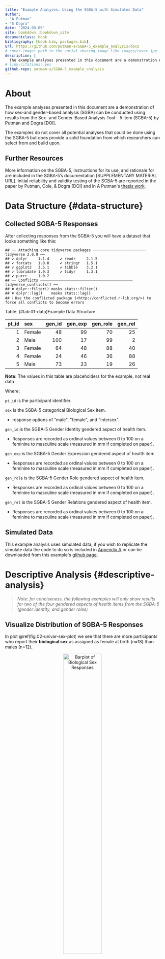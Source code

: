 ```yaml
---
title: "Example Analyses: Using the SGBA-5 with Simulated Data"
author: 
- "A Putman"
- "S Dogra"
date: "2024-08-09"
site: bookdown::bookdown_site
documentclass: book
bibliography: [book.bib, packages.bib]
url: https://github.com/putman-a/SGBA-5_example_analysis/docs
# cover-image: path to the social sharing image like images/cover.jpg
description: |
  The example analyses presented in this document are a demonstration of how sex-and gender-based analysis (SGBA) can be conducted using results from the Sex- and Gender-Based Analysis Tool – 5 item (SGBA-5) by Putman and Dogra.
# link-citations: yes
github-repo: putman-a/SGBA-5_example_analysis
---
```


# About

The example analyses presented in this document are a demonstration of how sex-and gender-based analysis (SGBA) can be conducted using results from the Sex- and Gender-Based Analysis Tool – 5 item (SGBA-5) by Putman and Dogra [DOI].

The examples do not cover all potential analyses that could be done using the SGBA-5 but does provide a solid foundation from which researchers can select from and build upon.

## Further Resources

More information on the SGBA-5, instructions for its use, and rationale for are included in the SGBA-5’s documentation [SUPPLEMENTARY MATERIAL URL]. Initial reliability and validity testing of the SGBA-5 are reported in the paper by Putman, Cole, & Dogra [DOI] and in A Putman's [thesis work](https://ontariotechu.scholaris.ca/items/fddf2667-8cd6-429d-85bd-74b0076ab561).

<!--chapter:end:index.Rmd-->

# Data Structure {#data-structure}

## Collected SGBA-5 Responses

After collecting responses from the SGBA-5 you will have a dataset that looks something like this:


```
## ── Attaching core tidyverse packages ──────────────────────── tidyverse 2.0.0 ──
## ✔ dplyr     1.1.4     ✔ readr     2.1.5
## ✔ forcats   1.0.0     ✔ stringr   1.5.1
## ✔ ggplot2   3.5.1     ✔ tibble    3.2.1
## ✔ lubridate 1.9.3     ✔ tidyr     1.3.1
## ✔ purrr     1.0.2     
## ── Conflicts ────────────────────────────────────────── tidyverse_conflicts() ──
## ✖ dplyr::filter() masks stats::filter()
## ✖ dplyr::lag()    masks stats::lag()
## ℹ Use the conflicted package (<http://conflicted.r-lib.org/>) to force all conflicts to become errors
```



Table: (\#tab:01-data)Example Data Structure

| pt_id|sex    | gen_id| gen_exp| gen_role| gen_rel|
|-----:|:------|------:|-------:|--------:|-------:|
|     1|Female |     48|      99|       70|      25|
|     2|Male   |    100|      17|       99|       2|
|     3|Female |     64|      48|       88|      40|
|     4|Female |     24|      46|       36|      88|
|     5|Male   |     73|      23|       19|      26|

__Note:__
The values in this table are placeholders for the example, not real data

Where:  

`pt_id` is the participant identifier.  

`sex` is the SGBA-5 categorical Biological Sex item.  

  - response options of "male", "female", and "intersex".  

`gen_id` is the SGBA-5 Gender Identity gendered aspect of health item.  

  - Responses are recorded as ordinal values between 0 to 100 on a feminine to masculine scale (measured in mm if completed on paper).  

`gen_exp` is the SGBA-5 Gender Expression gendered aspect of health item.  

  - Responses are recorded as ordinal values between 0 to 100 on a feminine to masculine scale (measured in mm if completed on paper).  

`gen_role` is the SGBA-5 Gender Role gendered aspect of health item.  

  - Responses are recorded as ordinal values between 0 to 100 on a feminine to masculine scale (measured in mm if completed on paper).  

`gen_rel` is the SGBA-5 Gender Relations gendered aspect of health item.  

  - Responses are recorded as ordinal values between 0 to 100 on a feminine to masculine scale (measured in mm if completed on paper).


## Simulated Data

This example analysis uses simulated data, if you wish to replicate the simulate data the code to do so is included in [Appendix A]() or can be downloaded from this example's [github page](https://github.com/putman-a/SGBA-5_example_analysis).

<!--chapter:end:01-data-structures.Rmd-->

# Descriptive Analysis {#descriptive-analysis}



> *Note: for conciseness, the following examples will only show results for two of the four gendered aspects of health items from the SGBA-5 (gender identity, and gender roles)*


## Visualize Distribution of SGBA-5 Responses

In plot \@ref(fig:02-univar-sex-plot) we see that there are more participants who report their **biological sex** as assigned as female at birth (n=18) than males (n=12). 

<div class="figure" style="text-align: center">
<img src="02-descriptive-analysis_files/figure-html/02-univar-sex-plot-1.png" alt="Barplot of Biological Sex Responses" width="50%" />
<p class="caption">(\#fig:02-univar-sex-plot)Barplot of Biological Sex Responses</p>
</div>

Looking at the density plots for **gender identity** and **gender role** (figure \@ref(fig:02-univar-gi-plot)), we see that while both variables are bimodal, the **gender identity** responses is more strongly bimodal with one peak closer to the feminine side of the feminine-masculine continuum and one peak closer to masculine end of that continuum. Further, we can also see that in general, participants reported their **gender identity** and **roles** as being more feminine, again with the **gender identity** responses showing this trend more strongly than the **gender role** responses.  

<div class="figure" style="text-align: center">
<img src="02-descriptive-analysis_files/figure-html/02-univar-gi-plot-1.png" alt="Density plots of Gender Identity and Roles" width="50%" /><img src="02-descriptive-analysis_files/figure-html/02-univar-gi-plot-2.png" alt="Density plots of Gender Identity and Roles" width="50%" />
<p class="caption">(\#fig:02-univar-gi-plot)Density plots of Gender Identity and Roles</p>
</div>

Presently, there is _**no consensus on what descriptive statistics are most appropriate to report bimodal variables in health research**_ (the typical mean(sd) or median(IQR) will not accurately represent that there is more than one peak in a bimodal variable’s frequency distribution). When taken alongside the SGBA-5’s assumption that the feminine-masculine continuum doesn’t have a true 0 value, it is our suggestion that _**if researchers decide to report a
single variable descriptive statistic for the gendered aspects of health item responses from the SGBA-5, they should provide a nominal description of skew**_ along the feminine-masculine continuum as their descriptive statistic rather than the numerical average (or other summary statistic). To determine skew of one of the gender variables, the authors suggest calculating the sample’s mean score along the feminine-masculine continuum and then classifying the skew using the classifications described in Table \@ref(tab:02-tab). Please note that these suggested classification guidelines are arbitrary and may not be appropriate in all circumstances.   


Table: (\#tab:02-tab)Potential Interpretation of Sample Means for Gendered Aspect of Health Items.

|Mean     |Interpretation                 |
|:--------|:------------------------------|
|>70      |"Skews masculine"              |
|55 to 70 |"More masculine than feminine" |
|45 to 55 |"Not strongly skewed"          |
|30 to 45 |"More feminine than masculine" |
|<30      |"Skews feminine"               |

__Note:__
This table assumes you have recorded the gendered aspects of health items as 0 being the most feminine score and 100 being the most masculine score.

For the simulated dataset represented in the density plots above, the mean score for the **gender identity** item was 50.2 and 46.8 for the **gender role** item. This means that when reporting descriptive statistics on the simulated sample we could report that: “*On the whole, the simulated
sample was not strongly skewed on a feminine to masculine continuum for either the gender identity or gender role measures from the SGBA-5*”. 

Taking all these together, an example of a sample characteristics table of the SGBA-5 items in the simulated dataset could be presented as has been displayed in Table \@ref(tab:02-tab02)


Table: (\#tab:02-tab02)Simulated sample characteristics.

|SGBA Item                        |Sample (n = 30)     |
|:--------------------------------|:-------------------|
|Biological Sex (n(%))            |                    |
|__Female                         |14(47%)             |
|__Intersex                       |NA                  |
|_Male                            |16(53%)             |
|Gendered Aspect of Health (skew) |                    |
|__Gender Identity                |Not strongly skewed |
|__Gendered Roles                 |Not strongly skewed |

<!--chapter:end:02-descriptive-analysis.Rmd-->


# Appendix {-}



## Simulated Data Creation

Below is the code used to create the simulated data that will be used to create the example SGBA seen throughout the rest of this example analysis.


``` r
# load libraries ----------------------------------------------------------
library(tidyverse)
```

```
## ── Attaching core tidyverse packages ──────────────────────── tidyverse 2.0.0 ──
## ✔ dplyr     1.1.4     ✔ readr     2.1.5
## ✔ forcats   1.0.0     ✔ stringr   1.5.1
## ✔ ggplot2   3.5.1     ✔ tibble    3.2.1
## ✔ lubridate 1.9.3     ✔ tidyr     1.3.1
## ✔ purrr     1.0.2     
## ── Conflicts ────────────────────────────────────────── tidyverse_conflicts() ──
## ✖ dplyr::filter() masks stats::filter()
## ✖ dplyr::lag()    masks stats::lag()
## ℹ Use the conflicted package (<http://conflicted.r-lib.org/>) to force all conflicts to become errors
```

``` r
# set seed for predictability
set.seed(42, kind = "Mersenne-Twister")

# write simulation functions ----------------------------------------------

# function for simulating bimodal gender variables
binom_bounded <- function(
    n, prop, mean1, sd1, mean2, sd2, lim_low = -Inf, lim_up = Inf, round
    ){
  # error checking
  if(prop > 1 || prop< 0){stop("binomial proportion should be between 0 and 1")}
  if(n < 1){stop("n must be greater than or equal to 1")}
  if(sd1 < 0 || sd2 < 0){stop("standard deviations must be non-negative")}
  # create index
  index <- rbinom(n, size = 1, prob = prop)
  # simulate each peak using a bounded `rnorm()`
  binom_sim1 <- index * qnorm(
    runif(
      n, pnorm(lim_low, mean1, sd1), pnorm(lim_up, mean1, sd1)
      ), 
    mean1, sd1)
  binom_sim0 <- (1 - index) * qnorm(
    runif(
      n, pnorm(lim_low, mean2, sd2), pnorm(lim_up, mean2, sd2)
      ), 
    mean2, sd2)
  binom_sim <- binom_sim0 + binom_sim1
  binom_sim <- round(binom_sim, round)
  binom_sim
}


# function for simulating Likert/ordinal outcome variable
ordinal_sim <- function(
    n, mean, sd, lim_low = -Inf, lim_up = Inf
    ){
  ord_sim <- qnorm(
    runif(
      n, pnorm(lim_low, mean, sd), pnorm(lim_up, mean, sd)
      ),
    mean, sd)
  ord_sim <- round(ord_sim, 0)
  ord_sim
}


# simulate SGBA-5 data with n of 30 -------------------------------------

# biological sex: categorical (female, intersex, male)
bio_sex <- factor(
  sample(c('Female', 'Male'), 30, replace=TRUE, prob=c(0.6, 0.4)),
  )

# gender identity: ordered (0 [feminine] to 100 [masculine])
gen_id <- binom_bounded(
  n = 30, prop = 0.6, mean1 = 20, sd1 = 20, mean2 = 85, sd2 = 15, lim_low = 0,
  lim_up = 100, round = 0
)

# gender role: ordered (0 [feminine] to 100 [masculine])
gen_role <- binom_bounded(
  n = 30, prop = 0.6, mean1 = 25, sd1 = 20, mean2 = 80, sd2 = 20, lim_low = 0,
  lim_up = 100, round = 0
)


# simulate example positive outcome data with n of 30 -----------------------

## simulated numerical outcome: --------------------------------------------

# by sex: males (mean = 12, SD = 3), females (mean = 4, sd = 2)
outcome_num_pos_m <- rnorm(n = 16, mean = 12, sd = 3)
outcome_num_pos_f <- rnorm(n = 14, mean = 4, sd = 2)
outcome_num_pos_sex <- c(outcome_num_pos_f, outcome_num_pos_m)

# by g_id: high (mean = 12, SD = 3), low (mean = 4, sd = 2)
outcome_num_pos_gid_high <- rnorm(n = 15, mean = 12, sd = 3)
outcome_num_pos_gid_low <- rnorm(n = 15, mean = 4, sd = 2)
outcome_num_pos_gid <- c(outcome_num_pos_gid_high, outcome_num_pos_gid_low)

# by g_role: high (mean = 12, SD = 3), low (mean = 4, sd = 2)
outcome_num_pos_grol_high <- rnorm(n = 12, mean = 12, sd = 3)
outcome_num_pos_grol_low <- rnorm(n = 18, mean = 7, sd = 2)
outcome_num_pos_grol <- c(outcome_num_pos_grol_high, outcome_num_pos_grol_low)


## simulated Likert outcome: ---------------------------------------------

# by sex males (mean = 2, SD = 1), females (mean = 5, sd = 2)
outcome_ord_pos_m <- ordinal_sim(
  n = 16, mean = 2, sd = 1, lim_low = 1, lim_up = 7
)
outcome_ord_pos_f <- ordinal_sim(
  n = 14, mean = 5, sd = 1, lim_low = 1, lim_up = 7
)
outcome_ord_pos_sex <- c(outcome_ord_pos_f, outcome_ord_pos_m) %>%
  factor(., levels = c(1,2,3,4,5,6,7), ordered = TRUE)


# by g_id: high (mean = 5, SD = 2), low (mean = 1, sd = 2)
outcome_ord_pos_high <- ordinal_sim(
  n = 15, mean = 5, sd = 2, lim_low = 1, lim_up = 7
)
outcome_ord_pos_low <- ordinal_sim(
  n = 15, mean = 1, sd = 2, lim_low = 1, lim_up = 7
)
outcome_ord_pos_gid <- c(outcome_ord_pos_high, outcome_ord_pos_low) %>%
  factor(., levels = c(1,2,3,4,5,6,7), ordered = TRUE)


# by g_role: high (mean = 5, SD = 2), low (mean = 1, sd = 2)
outcome_ord_pos_high <- ordinal_sim(
  n = 12, mean = 5, sd = 2, lim_low = 1, lim_up = 7
)
outcome_ord_pos_low <- ordinal_sim(
  n = 18, mean = 1, sd = 2, lim_low = 1, lim_up = 7
)
outcome_ord_pos_grol <- c(outcome_ord_pos_high, outcome_ord_pos_low) %>%
  factor(., levels = c(1,2,3,4,5,6,7), ordered = TRUE)


## simulated binary outcome: -----------------------------------------------

# by sex males (yes = .2, no = .8), females (yes = .8, no = .2)
outcome_bin_pos_m <- sample(
  c('yes','no'), 16, replace = TRUE, prob = c(.2, .8)
)
outcome_bin_pos_f <- sample(
  c('yes','no'), 14, replace = TRUE, prob = c(.8, .2)
)
outcome_bin_pos_sex <- append(outcome_bin_pos_f, outcome_bin_pos_m) %>%
  factor()


# by g_id: high (yes = .4, no = .6), low (yes = .8, no = .2)
outcome_bin_pos_high <- sample(
  c('yes','no'), 15, replace = TRUE, prob = c(.4, .6)
)
outcome_bin_pos_low <- sample(
  c('yes','no'), 15, replace = TRUE, prob = c(.8, .2)
)
outcome_bin_pos_gid <- append(outcome_bin_pos_high, outcome_bin_pos_low) %>%
  factor()


# by g_rol: high (yes = .3, no = .5), low (yes = .8, no = .2)
outcome_bin_pos_high <- sample(
  c('yes','no'), 12, replace = TRUE, prob = c(.3, .7)
)
outcome_bin_pos_low <- sample(
  c('yes','no'), 18, replace = TRUE, prob = c(.8, .2)
)
outcome_bin_pos_grol <- append(outcome_bin_pos_high, outcome_bin_pos_low) %>%
  factor()


# simulate example negative outcome data with n of 30 -----------------------

# simulated numerical outcome: continuous (mean = 10, SD = 3)
outcome_num_neg <- rnorm(n = 30, mean = 10, sd = 3)

# simulated Likert outcome: 7-point Likert scale (mean = 4, SD = 2)
outcome_ord_neg <- ordinal_sim(
  n = 30, mean = 4, sd = 2, lim_low = 1, lim_up = 7
)

# simulated binary outcome: categorical (yes, no)
outcome_bin_neg <- factor(
  sample(c('yes','no'), 30, replace = TRUE, prob = c(0.67, 0.33))
)


# create example data frame -----------------------------------------------

# combine into dataframe
sim_data <- tibble(
  bio_sex, gen_id, gen_role, #outcome_bin_pos, 
  outcome_num_neg, outcome_ord_neg, outcome_bin_neg
  ) %>% arrange(., bio_sex) %>% 
  cbind(., outcome_num_pos_sex) %>%
  cbind(., outcome_ord_pos_sex) %>%
  cbind(., outcome_bin_pos_sex) %>%
  arrange(., gen_id) %>% 
  cbind(., outcome_num_pos_gid) %>% 
  cbind(., outcome_ord_pos_gid) %>%
  cbind(., outcome_bin_pos_gid) %>%
  arrange(., gen_role) %>% 
  cbind(., outcome_num_pos_grol) %>% 
  cbind(., outcome_ord_pos_grol) %>%
  cbind(., outcome_bin_pos_grol)


# save simulated df
write_csv(sim_data, file = "sim-data.csv")
```

### Session Info for Data Creation


``` r
sessioninfo::session_info(pkgs = "loaded")
```

```
## ─ Session info ───────────────────────────────────────────────────────────────
##  setting  value
##  version  R version 4.4.1 (2024-06-14)
##  os       macOS Sonoma 14.5
##  system   aarch64, darwin20
##  ui       X11
##  language (EN)
##  collate  en_US.UTF-8
##  ctype    en_US.UTF-8
##  tz       America/Toronto
##  date     2024-08-09
##  pandoc   3.1.11 @ /Applications/RStudio.app/Contents/Resources/app/quarto/bin/tools/aarch64/ (via rmarkdown)
## 
## ─ Packages ───────────────────────────────────────────────────────────────────
##  package     * version    date (UTC) lib source
##  bit           4.0.5      2022-11-15 [1] CRAN (R 4.4.0)
##  bit64         4.0.5      2020-08-30 [1] CRAN (R 4.4.0)
##  bookdown      0.40       2024-07-02 [1] CRAN (R 4.4.0)
##  bslib         0.7.0      2024-03-29 [1] CRAN (R 4.4.0)
##  cachem        1.1.0      2024-05-16 [1] CRAN (R 4.4.0)
##  cli           3.6.3      2024-06-21 [1] CRAN (R 4.4.0)
##  colorspace    2.1-0      2023-01-23 [1] CRAN (R 4.4.0)
##  crayon        1.5.3      2024-06-20 [1] CRAN (R 4.4.0)
##  digest        0.6.36     2024-06-23 [1] CRAN (R 4.4.0)
##  dplyr       * 1.1.4      2023-11-17 [1] CRAN (R 4.4.0)
##  evaluate      0.24.0     2024-06-10 [1] CRAN (R 4.4.0)
##  fansi         1.0.6      2023-12-08 [1] CRAN (R 4.4.0)
##  fastmap       1.2.0      2024-05-15 [1] CRAN (R 4.4.0)
##  forcats     * 1.0.0      2023-01-29 [1] CRAN (R 4.4.0)
##  generics      0.1.3      2022-07-05 [1] CRAN (R 4.4.0)
##  ggplot2     * 3.5.1      2024-04-23 [1] CRAN (R 4.4.0)
##  glue          1.7.0      2024-01-09 [1] CRAN (R 4.4.0)
##  gtable        0.3.5      2024-04-22 [1] CRAN (R 4.4.0)
##  hms           1.1.3      2023-03-21 [1] CRAN (R 4.4.0)
##  htmltools     0.5.8.1    2024-04-04 [1] CRAN (R 4.4.0)
##  jquerylib     0.1.4      2021-04-26 [1] CRAN (R 4.4.0)
##  jsonlite      1.8.8      2023-12-04 [1] CRAN (R 4.4.0)
##  knitr         1.47       2024-05-29 [1] CRAN (R 4.4.0)
##  lifecycle     1.0.4      2023-11-07 [1] CRAN (R 4.4.0)
##  lubridate   * 1.9.3      2023-09-27 [1] CRAN (R 4.4.0)
##  magrittr      2.0.3      2022-03-30 [1] CRAN (R 4.4.0)
##  munsell       0.5.1      2024-04-01 [1] CRAN (R 4.4.0)
##  pillar        1.9.0      2023-03-22 [1] CRAN (R 4.4.0)
##  pkgconfig     2.0.3      2019-09-22 [1] CRAN (R 4.4.0)
##  purrr       * 1.0.2      2023-08-10 [1] CRAN (R 4.4.0)
##  R6            2.5.1      2021-08-19 [1] CRAN (R 4.4.0)
##  readr       * 2.1.5      2024-01-10 [1] CRAN (R 4.4.0)
##  rlang         1.1.4      2024-06-04 [1] CRAN (R 4.4.0)
##  rmarkdown     2.27       2024-05-17 [1] CRAN (R 4.4.0)
##  rstudioapi    0.16.0     2024-03-24 [1] CRAN (R 4.4.0)
##  sass          0.4.9.9000 2024-06-05 [1] Github (rstudio/sass@9228fcf)
##  scales        1.3.0      2023-11-28 [1] CRAN (R 4.4.0)
##  sessioninfo   1.2.2      2021-12-06 [1] CRAN (R 4.4.0)
##  stringi       1.8.4      2024-05-06 [1] CRAN (R 4.4.0)
##  stringr     * 1.5.1      2023-11-14 [1] CRAN (R 4.4.0)
##  tibble      * 3.2.1      2023-03-20 [1] CRAN (R 4.4.0)
##  tidyr       * 1.3.1      2024-01-24 [1] CRAN (R 4.4.0)
##  tidyselect    1.2.1      2024-03-11 [1] CRAN (R 4.4.0)
##  tidyverse   * 2.0.0      2023-02-22 [1] CRAN (R 4.4.0)
##  timechange    0.3.0      2024-01-18 [1] CRAN (R 4.4.0)
##  tzdb          0.4.0      2023-05-12 [1] CRAN (R 4.4.0)
##  utf8          1.2.4      2023-10-22 [1] CRAN (R 4.4.0)
##  vctrs         0.6.5      2023-12-01 [1] CRAN (R 4.4.0)
##  vroom         1.6.5      2023-12-05 [1] CRAN (R 4.4.0)
##  withr         3.0.0      2024-01-16 [1] CRAN (R 4.4.0)
##  xfun          0.45       2024-06-16 [1] CRAN (R 4.4.0)
##  yaml          2.3.8      2023-12-11 [1] CRAN (R 4.4.0)
## 
##  [1] /Library/Frameworks/R.framework/Versions/4.4-arm64/Resources/library
## 
## ──────────────────────────────────────────────────────────────────────────────
```

<!--chapter:end:03-appendix.Rmd-->


